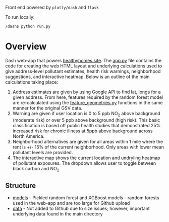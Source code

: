 Front end powered by `plotly/dash` and `flask`

To run locally:

`/dash$ python run.py`

# Overview
Dash web-app that powers [healthyhomes.site](http://healthyhomes.site/). The [app.py](app.py) file contains the code for creating the web HTML layout and underlying calculations used to give address-level pollutant estimates, health risk warnings, neighborhood suggestions, and interactive heatmap. Below is an outline of the main calculations taking place:
1. Address estimates are given by using Google API to find lat, longs for a given address. From here, features required by the random forest model are re-calculated using the [feature_geometries.py](feature_geometries.py) functions in the same manner for the original GSV data.
2. Warning are given if user location is 0 to 5 ppb NO<sub>2</sub> above background (moderate risk) or over 5 ppb above background (high risk). This basic classification is based off public health studies that demonstrated 25% increased risk for chronic illness at 5ppb above background across North America.
3. Neighborhood alternatives are given for all areas within 1 mile where the rent is +/- 15% of the current neighborhood. Only areas with lower mean pollutant levels are provided.
4. The interactive map shows the current location and undryling heatmap of pollutant exposures. The dropdown allows user to toggle between black carbon and NO<sub>2</sub>

## Structure
* [models](models) - Pickled random forest and XGBoost models - random forests used in the web-app and are too large for Github upload
* [data](data) - Not added to Github due to size issues; however, important underlying data found in the main directory


